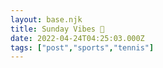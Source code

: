 ```yaml
---
layout: base.njk
title: Sunday Vibes 🎾
date: 2022-04-24T04:25:03.000Z
tags: ["post","sports","tennis"]
---
```



